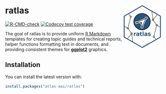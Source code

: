 
<!-- README.md is generated from README.Rmd. Please edit that file -->

# ratlas <img src="man/figures/logo.png" align="right" width="120"/>

<!-- badges: start -->

[![R-CMD-check](https://github.com/atlas-aai/ratlas/workflows/R-CMD-check/badge.svg)](https://github.com/atlas-aai/ratlas/actions)
[![Codecov test
coverage](https://codecov.io/gh/atlas-aai/ratlas/branch/main/graph/badge.svg)](https://app.codecov.io/gh/atlas-aai/ratlas?branch=main)

<!-- badges: end -->

The goal of ratlas is to provide uniform [R
Markdown](https://bookdown.org/yihui/rmarkdown/) templates for creating
topic guides and technical reports, helper functions formatting text in
documents, and providing consistent themes for
[**ggplot2**](https://ggplot2.tidyverse.org) graphics.

## Installation

You can install the latest version with:

``` r
install.packages("atlas-aai/ratlas")
```
